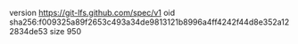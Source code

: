 version https://git-lfs.github.com/spec/v1
oid sha256:f009325a89f2653c493a34de9813121b8996a4ff4242f44d8e352a122834de53
size 950
